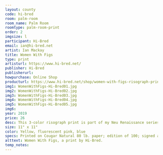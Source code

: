 ```yaml
---
layout: county 
code: hi-bred
room: palm-room
room_name: Palm Room
roomtype: palm-room-print
order: 2
imgsize: l
participant: Hi-Bred
email: ian@hi-bred.net
artist: Ian Mackay
title: Women With Figs
type: print
artisturl: https://www.hi-bred.net/
publisher: Hi-Bred
publisherurl: 
howpurchase: Online Shop
producturl: https://www.hi-bred.net/shop/women-with-figs-risograph-print
img1: WomenWithFigs-Hi-Bred01.jpg
img2: WomenWithFigs-Hi-Bred02.jpg
img3: WomenWithFigs-Hi-Bred03.jpg
img4: WomenWithFigs-Hi-Bred04.jpg
img5: WomenWithFigs-Hi-Bred05.jpg
img6: 
year: 2019
price: 26
desc: This 3-color risograph print is part of my Neu Renaissance series.
size: 11" x 11"
color: Yellow, fluorescent pink, blue
specs: Printed on Cougar Natural 80 lb. paper; edition of 100; signed and numbered by the artist.
alttext: Women With Figs, a print by Hi-Bred.
temp_notes: 
---
```

